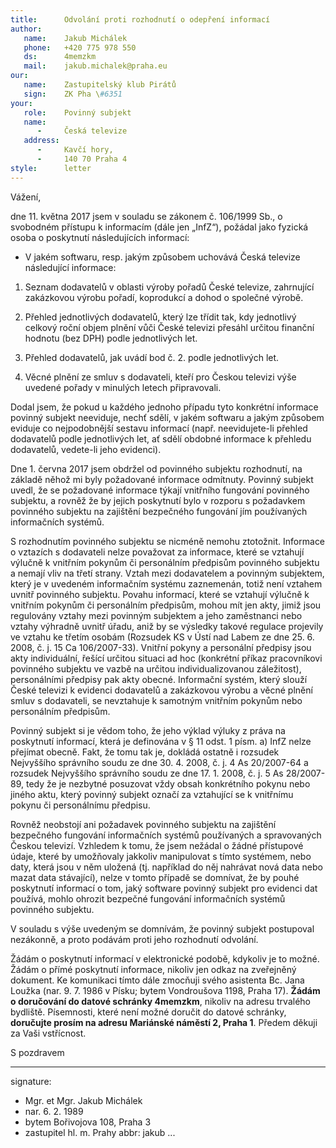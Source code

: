```yaml
---
title:      Odvolání proti rozhodnutí o odepření informací
author:
   name:    Jakub Michálek
   phone:   +420 775 978 550
   ds:      4memzkm
   mail:    jakub.michalek@praha.eu
our:
   name:    Zastupitelský klub Pirátů
   sign:    ZK Pha \#6351
your:
   role:    Povinný subjekt
   name:    
      -     Česká televize
   address:
      -     Kavčí hory, 
      -     140 70 Praha 4
style:      letter
---
```


Vážení,

dne 11. května 2017 jsem v souladu se zákonem č. 106/1999 Sb., o svobodném přístupu k informacím (dále jen „InfZ“), požádal jako fyzická osoba o poskytnutí následujících informací:

* V jakém softwaru, resp. jakým způsobem uchovává Česká televize následující informace:

1. Seznam dodavatelů v oblasti výroby pořadů České televize, zahrnující zakázkovou výrobu pořadí, koprodukcí a dohod o společné výrobě.

2. Přehled jednotlivých dodavatelů, který lze třídit tak, kdy jednotlivý celkový roční objem plnění vůči České televizi přesáhl určitou finanční hodnotu (bez DPH) podle jednotlivých let.

3. Přehled dodavatelů, jak uvádí bod č. 2. podle jednotlivých let. 

4. Věcné plnění ze smluv s dodavateli, kteří pro Českou televizi výše uvedené pořady v minulých letech připravovali. 

Dodal jsem, že pokud u každého jednoho případu tyto konkrétní informace povinný subjekt neeviduje, nechť sdělí, v jakém softwaru a jakým způsobem eviduje co nejpodobnější sestavu informací (např. neevidujete-li přehled dodavatelů podle jednotlivých let, ať sdělí obdobné informace k přehledu dodavatelů, vedete-li jeho evidenci). 

Dne 1. června 2017 jsem obdržel od povinného subjektu rozhodnutí, na základě něhož mi byly požadované informace odmítnuty. Povinný subjekt uvedl, že se požadované informace týkají vnitřního fungování povinného subjektu, a rovněž že by jejich poskytnutí bylo v rozporu s požadavkem povinného subjektu na zajištění bezpečného fungování jím používaných informačních systémů.

S rozhodnutím povinného subjektu se nicméně nemohu ztotožnit. Informace o vztazích s dodavateli nelze považovat za informace, které se vztahují výlučně k vnitřním pokynům či personálním předpisům povinného subjektu a nemají vliv na třetí strany. Vztah mezi dodavatelem a povinným subjektem, který je v uvedeném informačním systému zaznemenán, totiž není vztahem uvnitř povinného subjektu. Povahu informací, které se vztahují výlučně k vnitřním pokynům či personálním předpisům, mohou mít jen akty, jimiž jsou regulovány vztahy mezi povinným subjektem a jeho zaměstnanci nebo vztahy výhradně uvnitř úřadu, aniž by se výsledky takové regulace projevily ve vztahu ke třetím osobám (Rozsudek KS v Ústí nad Labem ze dne 25. 6. 2008, č. j. 15 Ca 106/2007-33). Vnitřní pokyny a personální předpisy jsou akty indivi­duální, řešící určitou situaci ad hoc (konkrétní příkaz pracovníkovi povinného subjektu ve vazbě na určitou individualizovanou záležitost), personálními předpisy pak akty obecné. Informační systém, který slouží České televizi k evidenci dodavatelů a zakázkovou výrobu a věcné plnění smluv s dodavateli, se nevztahuje k samotným vnitřním pokynům nebo personálním předpisům.

Povinný subjekt si je vědom toho, že jeho výklad výluky z práva na poskytnutí informací, která je definována v § 11 odst. 1 písm. a) InfZ nelze přejímat obecně. Fakt, že tomu tak je, dokládá ostatně i rozsudek Nejvyššího správního soudu ze dne 30. 4. 2008, č. j. 4 As 20/2007-64 a rozsudek Nej­vyššího správního soudu ze dne 17. 1. 2008, č. j. 5 As 28/2007-89, tedy že je nezbytné posuzovat vždy obsah konkrétního pokynu nebo jiného aktu, který povinný subjekt označí za vztahující se k vnitřnímu pokynu či personálnímu předpisu. 

Rovněž neobstojí ani požadavek povinného subjektu na zajištění bezpečného fungování informačních systémů používaných a spravovaných Českou televizí. Vzhledem k tomu, že jsem nežádal o žádné přístupové údaje, které by umožňovaly jakkoliv manipulovat s tímto systémem, nebo daty, která jsou v něm uložená (tj. například do něj nahrávat nová data nebo mazat data stávající), nelze v tomto případě se domnívat, že by pouhé poskytnutí informací o tom, jaký software povinný subjekt pro evidenci dat používá, mohlo ohrozit bezpečné fungování informačních systémů povinného subjektu.

V souladu s výše uvedeným se domnívám, že povinný subjekt postupoval nezákonně, a proto podávám proti jeho rozhodnutí odvolání. 

Žádám o poskytnutí informací v elektronické podobě, kdykoliv je to možné. Žádám o přímé poskytnutí informace, nikoliv jen odkaz na zveřejněný dokument. Ke komunikaci tímto dále zmocňuji svého asistenta Bc. Jana Loužka (nar. 9. 7. 1986 v Písku; bytem Vondroušova 1198, Praha 17). **Žádám o doručování do datové schránky 4memzkm**, nikoliv na adresu trvalého bydliště. Písemnosti, které není možné doručit do datové schránky, **doručujte prosím na adresu Mariánské náměstí 2, Praha 1**. Předem děkuji za Vaši vstřícnost.

S pozdravem

---
signature: 
  - Mgr. et Mgr. Jakub Michálek
  - nar. 6. 2. 1989
  - bytem Bořivojova 108, Praha 3
  - zastupitel hl. m. Prahy
abbr:       jakub
...
